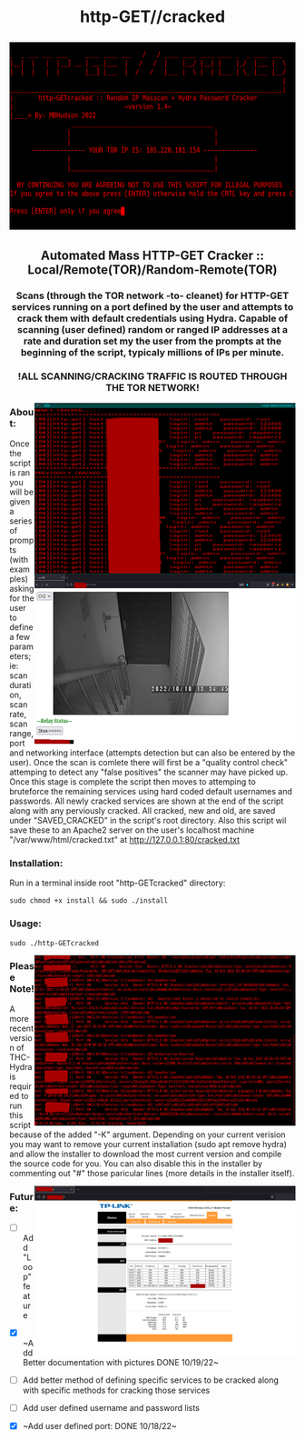 # <p align="center">http-GET//cracked</p>

 <p align="center">
  <img width="560" height="330" src="https://github.com/MBHudson/http-GETcracked/blob/main/main04.png">
</p>


## <p align="center">Automated Mass HTTP-GET Cracker :: Local/Remote(TOR)/Random-Remote(TOR)</p>
### <p align="center">Scans (through the TOR network -to- cleanet) for HTTP-GET services running on a port defined by the user and attempts to crack them with default credentials using Hydra. Capable of scanning (user defined) random or ranged IP addresses at a rate and duration set my the user from the prompts at the beginning of the script, typicaly millions of IPs per minute.</p>

### <p align="center">!ALL SCANNING/CRACKING TRAFFIC IS ROUTED THROUGH THE TOR NETWORK!</p>


<img align="right" width="460" height="300" src="https://github.com/MBHudson/http-GETcracked/blob/main/pass.jpg">
<img align="right" width="460" height="300" src="https://github.com/MBHudson/http-GETcracked/blob/main/cam.jpg">



### About:

Once the script is ran you will be given a series of prompts (with examples) asking for the user to define a few parameters; ie: scan duration, scan rate, scan range, port and networking interface (attempts detection but can also be entered by the user). Once the scan is comlete there will first be a "quality control check" attemping to detect any "false positives" the scanner may have picked up. Once this stage is complete the script then moves to attemping to bruteforce the remaining services using hard coded default usernames and passwords. All newly cracked services are shown at the end of the script along with any perviously cracked. All cracked, new and old, are saved under "SAVED_CRACKED" in the script's root directory. Also this script wil save these to an Apache2 server on the user's localhost machine "/var/www/html/cracked.txt" at http://127.0.0.1:80/cracked.txt 

 




### Installation:

Run in a terminal inside root "http-GETcracked" directory:
```shell
sudo chmod +x install && sudo ./install
```


### Usage:
```shell
sudo ./http-GETcracked
```


 <img align="right" width="460" height="300" src="https://github.com/MBHudson/http-GETcracked/blob/main/banner.jpg"> 
 
### Please Note!

A more recent version of THC-Hydra is required to run this script because of the added "-K" argument. Depending on your current verision you may want to remove your current installation (sudo apt remove hydra) and allow the installer to download the most current version and compile the source code for you. You can also disable this in the installer by commenting out "#" those paricular lines (more details in the installer itself).

<img align="right" width="460" height="300" src="https://github.com/MBHudson/http-GETcracked/blob/main/router.jpg"> 




### Future:

- [ ] Add "Loop" feature

- [x] ~Add Better documentation with pictures DONE 10/19/22~ 

- [ ] Add better method of defining specific services to be cracked along with specific methods for cracking those services

- [ ] Add user defined username and password lists

- [x] ~Add user defined port: DONE 10/18/22~
